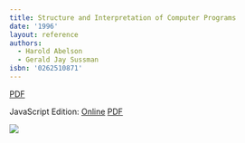 ```yaml
---
title: Structure and Interpretation of Computer Programs
date: '1996'
layout: reference
authors:
  - Harold Abelson
  - Gerald Jay Sussman
isbn: '0262510871'
---
```

[PDF](https://web.mit.edu/6.001/6.037/sicp.pdf)

JavaScript Edition: [Online](https://sourceacademy.org/sicpjs/) [PDF](https://sicp.sourceacademy.org/sicpjs.pdf)

![](/media/books/sicp.jpg)
